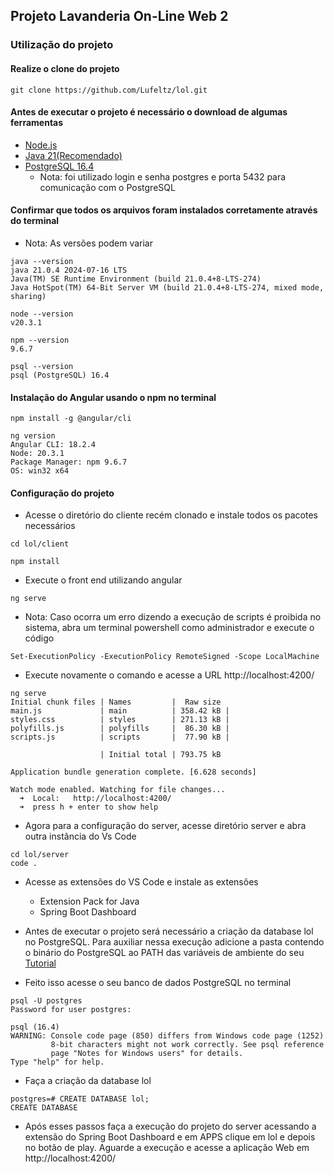 ## Projeto Lavanderia On-Line Web 2

### Utilização do projeto

#### Realize o clone do projeto

```
git clone https://github.com/Lufeltz/lol.git
```
#### Antes de executar o projeto é necessário o download de algumas ferramentas

* [Node.js](https://nodejs.org/en/download/package-manager)
* [Java 21(Recomendado)](https://www.oracle.com/br/java/technologies/downloads/#jdk21-windows)
* [PostgreSQL 16.4](https://www.enterprisedb.com/downloads/postgres-postgresql-downloads)
    * Nota: foi utilizado login e senha postgres e porta 5432 para comunicação com o PostgreSQL

#### Confirmar que todos os arquivos foram instalados corretamente através do terminal
* Nota: As versões podem variar
```
java --version
java 21.0.4 2024-07-16 LTS
Java(TM) SE Runtime Environment (build 21.0.4+8-LTS-274)
Java HotSpot(TM) 64-Bit Server VM (build 21.0.4+8-LTS-274, mixed mode, sharing)

node --version
v20.3.1

npm --version
9.6.7

psql --version
psql (PostgreSQL) 16.4
```

#### Instalação do Angular usando o npm no terminal
```
npm install -g @angular/cli
```

```
ng version
Angular CLI: 18.2.4
Node: 20.3.1
Package Manager: npm 9.6.7
OS: win32 x64
```

#### Configuração do projeto

* Acesse o diretório do cliente recém clonado e instale todos os pacotes necessários
```
cd lol/client

npm install
```
* Execute o front end utilizando angular
```
ng serve
```
* Nota: Caso ocorra um erro dizendo a execução de scripts é proibida no sistema, abra um terminal powershell como administrador e execute o código
```
Set-ExecutionPolicy -ExecutionPolicy RemoteSigned -Scope LocalMachine
```
* Execute novamente o comando e acesse a URL http://localhost:4200/
```
ng serve
Initial chunk files | Names         |  Raw size   
main.js             | main          | 358.42 kB | 
styles.css          | styles        | 271.13 kB |
polyfills.js        | polyfills     |  86.30 kB |
scripts.js          | scripts       |  77.90 kB |

                    | Initial total | 793.75 kB

Application bundle generation complete. [6.628 seconds]

Watch mode enabled. Watching for file changes...
  ➜  Local:   http://localhost:4200/
  ➜  press h + enter to show help
```

* Agora para a configuração do server, acesse diretório server e abra outra instância do Vs Code
```
cd lol/server
code .

```
* Acesse as extensões do VS Code e instale as extensões
    * Extension Pack for Java
    * Spring Boot Dashboard

* Antes de executar o projeto será necessário a criação da database lol no PostgreSQL. Para auxiliar nessa execução adicione a pasta contendo o binário do PostgreSQL ao PATH das variáveis de ambiente do seu [Tutorial](https://www.youtube.com/watch?v=awzSkaDoA38)

* Feito isso acesse o seu banco de dados PostgreSQL no terminal

```
psql -U postgres
Password for user postgres:

psql (16.4)
WARNING: Console code page (850) differs from Windows code page (1252)
         8-bit characters might not work correctly. See psql reference
         page "Notes for Windows users" for details.
Type "help" for help.
```

* Faça a criação da database lol
```
postgres=# CREATE DATABASE lol;
CREATE DATABASE
```

* Após esses passos faça a execução do projeto do server acessando a extensão do Spring Boot Dashboard e em APPS clique em lol e depois no botão de play. Aguarde a execução e acesse a aplicação Web em http://localhost:4200/